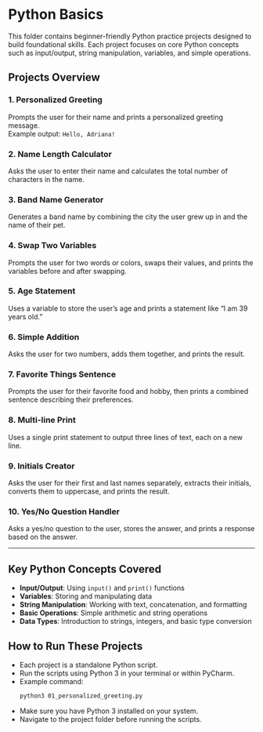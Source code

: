 # Python Basics

This folder contains beginner-friendly Python practice projects designed to build foundational skills. Each project focuses on core Python concepts such as input/output, string manipulation, variables, and simple operations.

## Projects Overview

### 1. Personalized Greeting
Prompts the user for their name and prints a personalized greeting message.  
Example output: `Hello, Adriana!`

### 2. Name Length Calculator
Asks the user to enter their name and calculates the total number of characters in the name.

### 3. Band Name Generator
Generates a band name by combining the city the user grew up in and the name of their pet.

### 4. Swap Two Variables
Prompts the user for two words or colors, swaps their values, and prints the variables before and after swapping.

### 5. Age Statement
Uses a variable to store the user’s age and prints a statement like “I am 39 years old.”

### 6. Simple Addition
Asks the user for two numbers, adds them together, and prints the result.

### 7. Favorite Things Sentence
Prompts the user for their favorite food and hobby, then prints a combined sentence describing their preferences.

### 8. Multi-line Print
Uses a single print statement to output three lines of text, each on a new line.

### 9. Initials Creator
Asks the user for their first and last names separately, extracts their initials, converts them to uppercase, and prints the result.

### 10. Yes/No Question Handler
Asks a yes/no question to the user, stores the answer, and prints a response based on the answer.

---

## Key Python Concepts Covered

- **Input/Output**: Using `input()` and `print()` functions
- **Variables**: Storing and manipulating data
- **String Manipulation**: Working with text, concatenation, and formatting
- **Basic Operations**: Simple arithmetic and string operations
- **Data Types**: Introduction to strings, integers, and basic type conversion

## How to Run These Projects

- Each project is a standalone Python script.
- Run the scripts using Python 3 in your terminal or within PyCharm.
- Example command:  
  ```bash
  python3 01_personalized_greeting.py
  ```
- Make sure you have Python 3 installed on your system.
- Navigate to the project folder before running the scripts.
